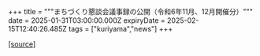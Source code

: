 +++
title = """まちづくり懇談会議事録の公開（令和6年11月、12月開催分）"""
date = 2025-01-31T03:00:00.000Z
expiryDate = 2025-02-15T12:40:26.485Z
tags = ["kuriyama","news"]
+++


[[source]](https://www.town.kuriyama.hokkaido.jp/site/matikon/30108.html)
